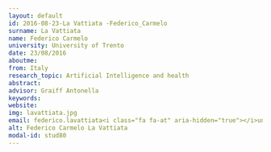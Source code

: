 ```yaml
---
layout: default 
id: 2016-08-23-La Vattiata -Federico_Carmelo
surname: La Vattiata 
name: Federico Carmelo
university: University of Trento
date: 23/08/2016
aboutme: 
from: Italy
research_topic: Artificial Intelligence and health
abstract: 
advisor: Graiff Antonella
keywords: 
website: 
img: lavattiata.jpg
email: federico.lavattiata<i class="fa fa-at" aria-hidden="true"></i>unitn.it
alt: Federico Carmelo La Vattiata 
modal-id: stud80
---
```

